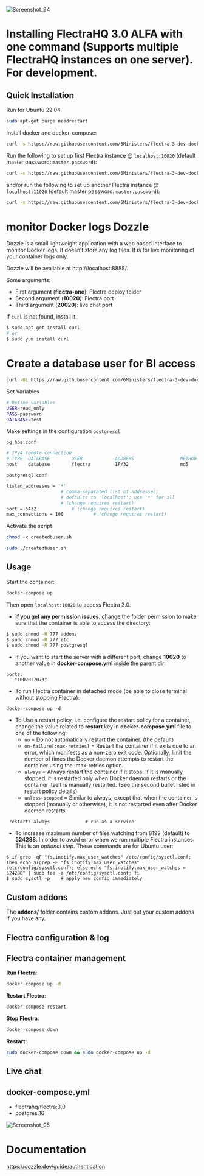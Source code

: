 
![Screenshot_94](https://github.com/6Ministers/flectra-3-dev-docker-compose/assets/11208423/d29a6c37-4ebc-4142-b3dc-f4dd6a43ddde)

# Installing FlectraHQ 3.0 ALFA with one command (Supports multiple FlectraHQ instances on one server). For development.

## Quick Installation

Run for Ubuntu 22.04

``` bash
sudo apt-get purge needrestart
```

Install docker and docker-compose:

``` bash
curl -s https://raw.githubusercontent.com/6Ministers/flectra-3-dev-docker-compose/master/setup.sh | sudo bash -s
```

Run the following to set up first Flectra instance @ `localhost:10020` (default master password: `master.password`):

``` bash
curl -s https://raw.githubusercontent.com/6Ministers/flectra-3-dev-docker-compose/master/run.sh | sudo bash -s flectra-one 10020 20020
```
and/or run the following to set up another Flectra instance @ `localhost:11020` (default master password: `master.password`):

``` bash
curl -s https://raw.githubusercontent.com/6Ministers/flectra-3-dev-docker-compose/master/run.sh | sudo bash -s flectra-two 11020 21020
```


# monitor Docker logs Dozzle

Dozzle is a small lightweight application with a web based interface to monitor Docker logs. It doesn’t store any log files. It is for live monitoring of your container logs only.


Dozzle will be available at http://localhost:8888/.

Some arguments:
* First argument (**flectra-one**): Flectra deploy folder
* Second argument (**10020**): Flectra port
* Third argument (**20020**): live chat port

If `curl` is not found, install it:

``` bash
$ sudo apt-get install curl
# or
$ sudo yum install curl
```

# Create a database user for BI access

``` bash
curl -OL https://raw.githubusercontent.com/6Ministers/flectra-3-dev-docker-compose/main/createdbuser.sh
```

Set Variables

``` bash
# Define variables
USER=read_only
PASS=password
DATABASE=test
```

Make settings in the configuration `postgresql`

`pg_hba.conf`
``` bash
# IPv4 remote connection
# TYPE  DATABASE        USER            ADDRESS                 METHOD
host    database        flectra         IP/32                   md5
```
`postgresql.conf`
``` bash
listen_addresses = '*'
					# comma-separated list of addresses;
					# defaults to 'localhost'; use '*' for all
					# (change requires restart)
port = 5432				# (change requires restart)
max_connections = 100			# (change requires restart)
```

Activate the script
``` bash
chmod +x createdbuser.sh
```

``` bash
sudo ./createdbuser.sh
```


## Usage

Start the container:
``` sh
docker-compose up
```
Then open `localhost:10020` to access Flectra 3.0.

- **If you get any permission issues**, change the folder permission to make sure that the container is able to access the directory:

``` sh
$ sudo chmod -R 777 addons
$ sudo chmod -R 777 etc
$ sudo chmod -R 777 postgresql
```

- If you want to start the server with a different port, change **10020** to another value in **docker-compose.yml** inside the parent dir:

```
ports:
 - "10020:7073"
```

- To run Flectra container in detached mode (be able to close terminal without stopping Flectra):

```
docker-compose up -d
```

- To Use a restart policy, i.e. configure the restart policy for a container, change the value related to **restart** key in **docker-compose.yml** file to one of the following:
   - `no` =	Do not automatically restart the container. (the default)
   - `on-failure[:max-retries]` =	Restart the container if it exits due to an error, which manifests as a non-zero exit code. Optionally, limit the number of times the Docker daemon attempts to restart the container using the :max-retries option.
  - `always` =	Always restart the container if it stops. If it is manually stopped, it is restarted only when Docker daemon restarts or the container itself is manually restarted. (See the second bullet listed in restart policy details)
  - `unless-stopped`	= Similar to always, except that when the container is stopped (manually or otherwise), it is not restarted even after Docker daemon restarts.
```
 restart: always             # run as a service
```

- To increase maximum number of files watching from 8192 (default) to **524288**. In order to avoid error when we run multiple Flectra instances. This is an *optional step*. These commands are for Ubuntu user:

```
$ if grep -qF "fs.inotify.max_user_watches" /etc/config/sysctl.conf; then echo $(grep -F "fs.inotify.max_user_watches" /etc/config/sysctl.conf); else echo "fs.inotify.max_user_watches = 524288" | sudo tee -a /etc/config/sysctl.conf; fi
$ sudo sysctl -p    # apply new config immediately
``` 

## Custom addons

The **addons/** folder contains custom addons. Just put your custom addons if you have any.

## Flectra configuration & log



  

## Flectra container management

**Run Flectra**:

``` bash
docker-compose up -d
```

**Restart Flectra**:

``` bash
docker-compose restart
```

**Stop Flectra**:

``` bash
docker-compose down
```

**Restart**:

``` bash
sudo docker-compose down && sudo docker-compose up -d
```

## Live chat



## docker-compose.yml

* flectrahq/flectra:3.0
* postgres:16

![Screenshot_95](https://github.com/6Ministers/flectra-3-dev-docker-compose/assets/11208423/046ac5e0-15b5-43fa-b273-0f695fb15ab3)


# Documentation

https://dozzle.dev/guide/authentication
